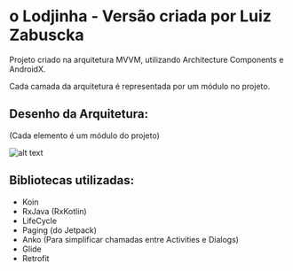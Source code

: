 # o Lodjinha - Versão criada por Luiz Zabuscka

Projeto criado na arquitetura MVVM, utilizando Architecture Components e AndroidX.

Cada camada da arquitetura é representada por um módulo no projeto.

## Desenho da Arquitetura:
(Cada elemento é um módulo do projeto)

![alt text](https://ibin.co/4rR2rDCvjjPx.png)

## Bibliotecas utilizadas:
- Koin
- RxJava (RxKotlin)
- LifeCycle
- Paging (do Jetpack)
- Anko (Para simplificar chamadas entre Activities e Dialogs)
- Glide
- Retrofit
